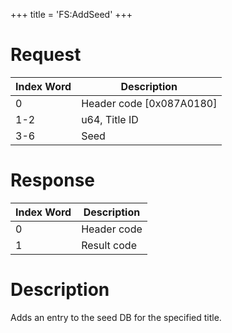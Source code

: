 +++
title = 'FS:AddSeed'
+++

# Request

| Index Word | Description                |
|------------|----------------------------|
| 0          | Header code \[0x087A0180\] |
| 1-2        | u64, Title ID              |
| 3-6        | Seed                       |

# Response

| Index Word | Description |
|------------|-------------|
| 0          | Header code |
| 1          | Result code |

# Description

Adds an entry to the seed DB for the specified title.